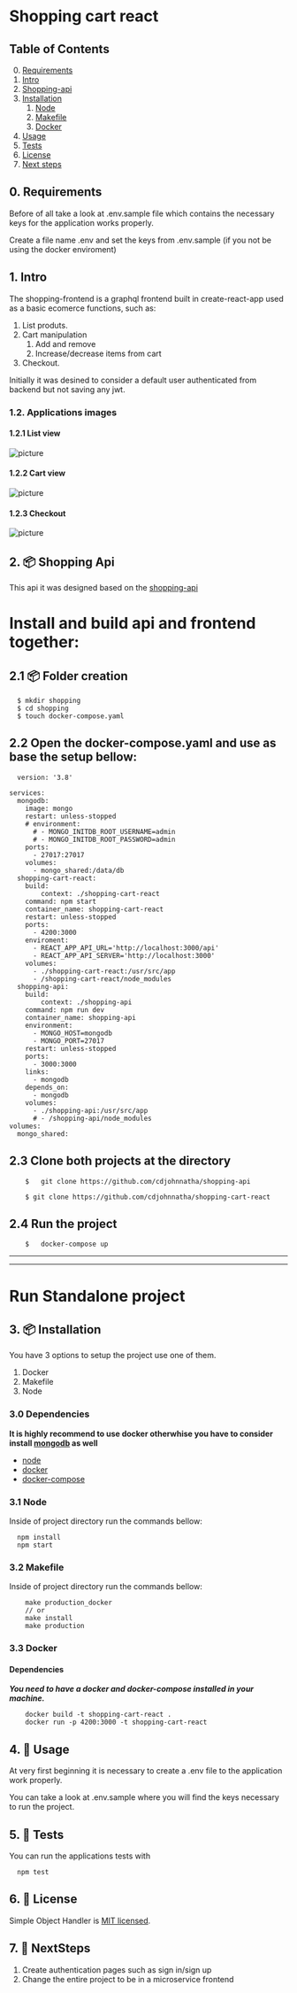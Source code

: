 # Shopping cart react


## Table of Contents

<!-- vscode-markdown-toc -->
0. [Requirements](#Requirements)
1. [Intro](#Intro)
2. [Shopping-api](#ShoppingApi)
3. [Installation](#Installation)
    1. [Node](#Node)
    2. [Makefile](#Makefile)
    3. [Docker](#Docker)
4. [Usage](#Usage)
5. [Tests](#Tests)
6. [License](#License)
9. [Next steps](#NextSteps)


## 0. <a name='Requirements'></a>Requirements

Before of all take a look at .env.sample file which contains the necessary keys for the application works properly.

Create a file name .env and set the keys from .env.sample (if you not be using the docker enviroment)

## 1. <a name='Intro'></a>Intro

The shopping-frontend is a graphql frontend built in create-react-app used as a basic ecomerce functions, such as:
1.  List produts.
2.  Cart manipulation
    1.  Add and remove
    2.  Increase/decrease items from cart
3. Checkout.

Initially it was desined to consider a default user authenticated from backend but not saving any jwt.

### 1.2. Applications images

#### 1.2.1 List view
![picture](/public/images/list_products.png)

#### 1.2.2 Cart view
![picture](/public/images/cart_view.png)
#### 1.2.3 Checkout
![picture](/public/images/checkout.png)


## 2. 📦 <a name='ShoppingApi'></a>Shopping Api

This api it was designed based on the [shopping-api](https://github.com/cdjohnnatha/shopping-api)

# Install and build api and frontend together:
## 2.1 📦 <a name='folderCreation'></a>Folder creation
```
  $ mkdir shopping
  $ cd shopping
  $ touch docker-compose.yaml
```

## 2.2 Open the docker-compose.yaml and use as base the setup bellow:

```
  version: '3.8'

services:
  mongodb:
    image: mongo
    restart: unless-stopped
    # environment:
      # - MONGO_INITDB_ROOT_USERNAME=admin
      # - MONGO_INITDB_ROOT_PASSWORD=admin
    ports:
      - 27017:27017
    volumes:
      - mongo_shared:/data/db
  shopping-cart-react:
    build:
        context: ./shopping-cart-react
    command: npm start
    container_name: shopping-cart-react
    restart: unless-stopped
    ports:
      - 4200:3000
    enviroment:
      - REACT_APP_API_URL='http://localhost:3000/api'
      - REACT_APP_API_SERVER='http://localhost:3000'
    volumes:
      - ./shopping-cart-react:/usr/src/app
      - /shopping-cart-react/node_modules
  shopping-api:
    build:
        context: ./shopping-api
    command: npm run dev
    container_name: shopping-api
    environment:
      - MONGO_HOST=mongodb
      - MONGO_PORT=27017
    restart: unless-stopped
    ports:
      - 3000:3000
    links:
      - mongodb
    depends_on:
      - mongodb
    volumes:
      - ./shopping-api:/usr/src/app
      # - /shopping-api/node_modules
volumes:
  mongo_shared:
```
## 2.3 Clone both projects at the directory

```
    $   git clone https://github.com/cdjohnnatha/shopping-api

    $ git clone https://github.com/cdjohnnatha/shopping-cart-react
```

## 2.4 Run the project
```
    $   docker-compose up
```

---
---
# Run Standalone project
## 3. 📦 <a name='Installation'></a>Installation

You have 3 options to setup the project use one of them.
1. Docker
2. Makefile
3. Node

### 3.0 Dependencies

**It is highly recommend to use docker otherwhise you have to consider install [mongodb](https://docs.mongodb.com/manual/installation/) as well**

* [node](https://nodejs.org/en/)
* [docker](https://docs.docker.com/engine/install/ubuntu/)
* [docker-compose](https://docs.docker.com/compose/install/)

### 3.1 Node
Inside of project directory run the commands bellow:
```
  npm install
  npm start
```

### 3.2 Makefile
Inside of project directory run the commands bellow:
```
    make production_docker
    // or 
    make install    
    make production
```
### 3.3 Docker

#### Dependencies

***You need to have a docker and docker-compose installed in your machine.***

```
    docker build -t shopping-cart-react .
    docker run -p 4200:3000 -t shopping-cart-react
```

## 4. 📖 <a name='Usage'></a>Usage

At very first beginning it is necessary to create a .env file to the application work properly.

You can take a look at .env.sample where you will find the keys necessary to run the project.


## 5. 📄 <a name='Tests'></a>Tests

You can run the applications tests with

```
  npm test
```

## 6. 📄 <a name='License'></a>License
Simple Object Handler is [MIT licensed](./LICENSE).

## 7. 📄 <a name='NextSteps'></a>NextSteps
1. Create authentication pages such as sign in/sign up
2. Change the entire project to be in a microservice frontend